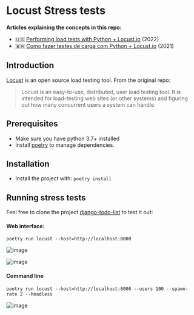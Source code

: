 # Locust Stress tests 

**Articles explaining the concepts in this repo:**
- 🇺🇸 [Performing load tests with Python + Locust.io](https://medium.com/@tferreiraw/performing-load-tests-with-python-locust-io-62de7d91eebd) (2022)
- 🇧🇷 [Como fazer testes de carga com Python + Locust.io](https://medium.com/whatsgooddev/como-fazer-testes-de-carga-com-python-locust-io-55ec6ae841b) (2021)





## Introduction

[Locust](https://github.com/locustio/locust) is an open source load testing tool. From the original repo:
> Locust is an easy-to-use, distributed, user load testing tool. It is intended for load-testing web sites (or other systems) and figuring out how many concurrent users a system can handle. 

## Prerequisites

- Make sure you have python 3.7+ installed
- Install [poetry](https://python-poetry.org/) to manage dependencies.

## Installation

- Install the project with: `poetry install`

## Running stress tests

Feel free to clone the project [django-todo-list](https://github.com/thiagoferreiraw/django-todo-list) to test it out:
#### Web interface:
```
poetry run locust --host=http://localhost:8000
```

![image](https://user-images.githubusercontent.com/9268203/67151850-4f442300-f2a2-11e9-9f1c-587bee1003a5.png)

![image](https://user-images.githubusercontent.com/9268203/67151626-0a6abd00-f29f-11e9-85fd-5204b9951c53.png)


#### Command line

```
poetry run locust --host=http://localhost:8000 --users 100 --spawn-rate 2 --headless
```
![image](https://user-images.githubusercontent.com/9268203/67151646-5e75a180-f29f-11e9-891e-ccdb2061cc92.png)
